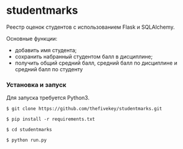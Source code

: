 # studentmarks
Реестр оценок студентов с использованием Flask и SQLAlchemy.

Основные функции:
   * добавить имя студента;
   * сохранить набранный студентом балл в дисциплине;
   * получить общий средний балл, средний балл по дисциплине и средний балл по студенту


### Установка и запуск
Для запуска требуется Python3.

`$ git clone https://github.com/thefivekey/studentmarks.git`

`$ pip install -r requirements.txt`

`$ cd studentmarks`

`$ python run.py`


